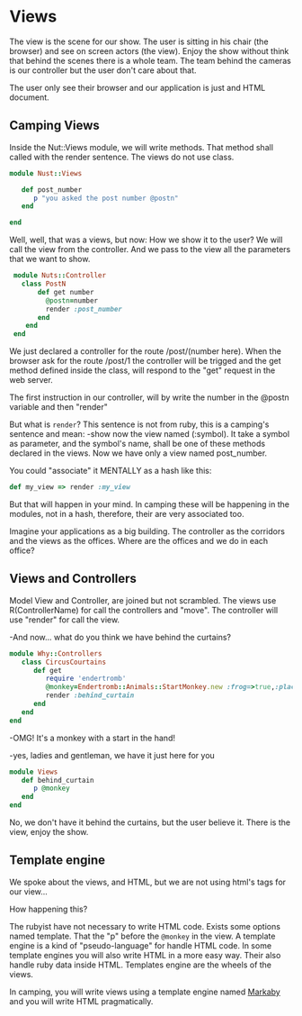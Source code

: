 # Views

The view is the scene for our show. The user is sitting in his chair
(the browser) and see on screen actors (the view). Enjoy the show
without think that behind the scenes there is a whole team. The team
behind the cameras is our controller but the user don't care about
that.

The user only see their browser and our application is just and HTML document.


## Camping Views

Inside the Nut::Views module, we will write methods. That method shall called
with the render sentence. The views do not use class.

```ruby
module Nust::Views

   def post_number
      p "you asked the post number @postn"
   end

end
```

Well, well, that was a views, but now: How we show it to the user? We will call
the view from the controller. And we pass to the view all the parameters that we
want to show.

```ruby
 module Nuts::Controller
   class PostN
       def get number
         @postn=number
         render :post_number
       end
    end
 end
```

We just declared a controller for the route /post/(number here). When the browser
ask for the route /post/1 the controller will be trigged and the get
method defined inside the class, will respond to the "get" request in
the web server.

The first instruction in our controller, will by write the number in the @postn
variable and then "render"

But what is `render`? This sentence is not from ruby, this is a camping's
sentence and mean: -show now the view named (:symbol). It take a symbol
as parameter, and the symbol's name, shall be one of these methods
declared in the views. Now we have only a view named post_number.

You could "associate" it MENTALLY as a hash like this:

```ruby
def my_view => render :my_view
```

But that will happen in your mind. In camping these will be happening in
the modules, not in a hash, therefore, their are very associated too.

Imagine your applications as a big building. The controller as the
corridors and the views as the offices. Where are the offices and we do
in each office?

## Views and Controllers

Model View and Controller, are joined but not scrambled. The views use
R(ControllerName) for call the controllers and "move". The controller
will use "render" for call the view.

-And now... what do you think we have behind the curtains?

```ruby
module Why::Controllers
   class CircusCourtains
      def get
         require 'endertromb'
         @monkey=Endertromb::Animals::StartMonkey.new :frog=>true,:place=>:hand
         render :behind_curtain
      end
   end
end
```

-OMG! It's a monkey with a start in the hand!

-yes, ladies and gentleman, we have it just here for you

```ruby
module Views
   def behind_curtain
      p @monkey
   end
end
```

No, we don't have it behind the curtains, but the user believe it. There
is the view, enjoy the show.

## Template engine

We spoke about the views, and HTML, but we are not using html's tags for
our view...

How happening this?

The rubyist have not necessary to write HTML code. Exists some options
named template. That the "p" before the `@monkey` in the view. A template
engine is a kind of "pseudo-language" for handle HTML code. In some
template engines you will also write HTML in a more easy way. Their also
handle ruby data inside HTML. Templates engine are the wheels of the
views.

In camping, you will write views using a template engine named
[Markaby](05_more_about_markaby.md) and you will write HTML pragmatically.
